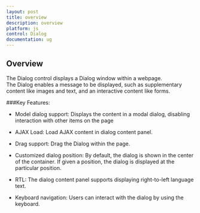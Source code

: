 ```yaml
---
layout: post
title: overview
description: overview
platform: js
control: Dialog
documentation: ug
---
```


## Overview

The Dialog control displays a Dialog window within a webpage. The Dialog enables a message to be displayed, such as supplementary content like images and text, and an interactive content like forms. 

###Key Features:

* Model dialog support: Displays the content in a modal dialog, disabling interaction with other items on the page

* AJAX Load: Load AJAX content in dialog content panel.

* Drag support: Drag the Dialog within the page.

* Customized dialog position: By default, the dialog is shown in the center of the container. If given a position, the dialog is displayed at the particular position.

* RTL: The dialog content panel supports displaying right-to-left language text.

* Keyboard navigation: Users can interact with the dialog by using the keyboard.

